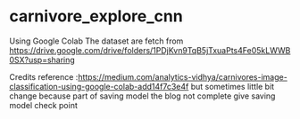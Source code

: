 # carnivore_explore_cnn
Using Google Colab 
The dataset are fetch from https://drive.google.com/drive/folders/1PDjKvn9TqB5jTxuaPts4Fe05kLWWB0SX?usp=sharing


Credits reference :https://medium.com/analytics-vidhya/carnivores-image-classification-using-google-colab-add14f7c3e4f
but sometimes little bit change because part of saving model the blog not complete give saving model check point
